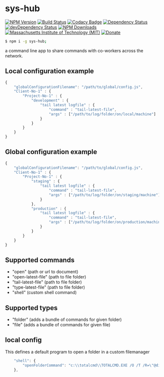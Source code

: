 # sys-hub
[![NPM Version](http://img.shields.io/npm/v/sys-hub.svg)](https://www.npmjs.org/package/sys-hub)
[![Build Status](https://travis-ci.org/s-a/sys-hub.svg)](https://travis-ci.org/s-a/sys-hub)
[![Codacy Badge](https://www.codacy.com/project/badge/9abe33d152db40bfa5833f2388b32646)](https://www.codacy.com/app/stephanahlf/sys-hub)
[![Dependency Status](https://david-dm.org/s-a/sys-hub.svg)](https://david-dm.org/s-a/sys-hub)
[![devDependency Status](https://david-dm.org/s-a/sys-hub/dev-status.svg)](https://david-dm.org/s-a/sys-hub#info=devDependencies)
[![NPM Downloads](https://img.shields.io/npm/dm/sys-hub.svg)](https://www.npmjs.org/package/sys-hub)
[![Massachusetts Institute of Technology (MIT)](https://s-a.github.io/license/img/mit.svg)](/LICENSE.md#mit)
[![Donate](http://s-a.github.io/donate/donate.svg)](http://s-a.github.io/donate/)


```bash
$ npm i -g sys-hub;
```

a command line app to share commands with co-workers across the network.


## Local configuration example
```javascript
{
    "globalConfigurationFilename": "/path/to/global/config.js",
    "Client-No-1" : {
        "Project-No-1" : {
            "development" : {
                "tail latest logfile" : {
                    "command" : "tail-latest-file",
                    "args" : ["/path/to/log/folder/on/local/machine"]
                }
            }
        }
    }
}
```

## Global configuration example
```javascript
{
    "globalConfigurationFilename": "/path/to/global/config.js",
    "Client-No-1" : {
        "Project-No-1" : {
            "staging" : {
                "tail latest logfile" : {
                    "command" : "tail-latest-file",
                    "args" : ["/path/to/log/folder/on/staging/machine"]
                }
            },
            "production" : {
                "tail latest logfile" : {
                    "command" : "tail-latest-file",
                    "args" : ["/path/to/log/folder/on/production/machine"]
                }
            }
        }
    }
}
```

## Supported commands
 - "open" (path or url to document)
 - "open-latest-file" (path to file folder)
 - "tail-latest-file" (path to file folder)
 - "type-latest-file" (path to file folder)
 - "shell" (custom shell command)

## Supported types
 - "folder" (adds a bundle of commands for given folder)
 - "file" (adds a bundle of commands for given file)


## local config
This defines a default program to open a folder in a custom filemanager

```javascript
    "shell": {
        "openFolderCommand": "c:\\totalcmd\\TOTALCMD.EXE /O /T /R=\"@dir@\""
    },
```